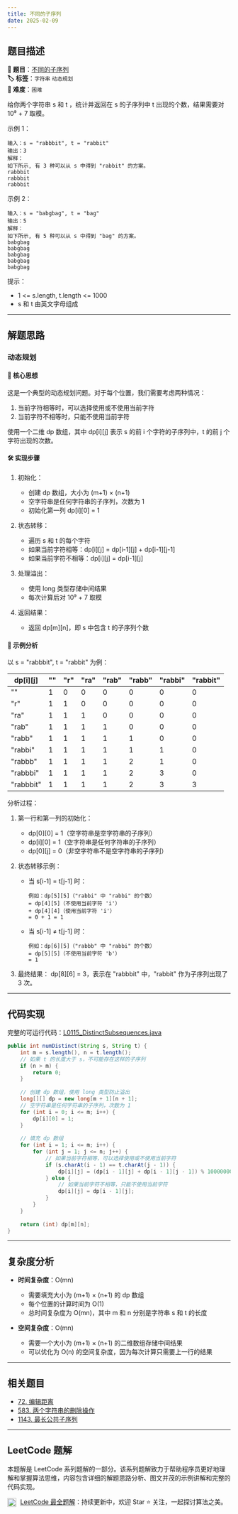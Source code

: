 ```yaml
---
title: 不同的子序列
date: 2025-02-09
---
```


## 题目描述

**🔗 题目**：[不同的子序列](https://leetcode.cn/problems/distinct-subsequences/)  
**🏷️ 标签**：`字符串` `动态规划`  
**🔴 难度**：`困难`  

给你两个字符串 s 和 t ，统计并返回在 s 的子序列中 t 出现的个数，结果需要对 10⁹ + 7 取模。

示例 1：
```
输入：s = "rabbbit", t = "rabbit"
输出：3
解释：
如下所示, 有 3 种可以从 s 中得到 "rabbit" 的方案。
rabbbit
rabbbit
rabbbit
```

示例 2：
```
输入：s = "babgbag", t = "bag"
输出：5
解释：
如下所示, 有 5 种可以从 s 中得到 "bag" 的方案。 
babgbag
babgbag
babgbag
babgbag
babgbag
```

提示：
- 1 <= s.length, t.length <= 1000
- s 和 t 由英文字母组成

---

## 解题思路
### 动态规划

#### 📝 核心思想
这是一个典型的动态规划问题。对于每个位置，我们需要考虑两种情况：
1. 当前字符相等时，可以选择使用或不使用当前字符
2. 当前字符不相等时，只能不使用当前字符

使用一个二维 dp 数组，其中 dp[i][j] 表示 s 的前 i 个字符的子序列中，t 的前 j 个字符出现的次数。

#### 🛠️ 实现步骤
1. 初始化：
   - 创建 dp 数组，大小为 (m+1) × (n+1)
   - 空字符串是任何字符串的子序列，次数为 1
   - 初始化第一列 dp[i][0] = 1

2. 状态转移：
   - 遍历 s 和 t 的每个字符
   - 如果当前字符相等：dp[i][j] = dp[i-1][j] + dp[i-1][j-1]
   - 如果当前字符不相等：dp[i][j] = dp[i-1][j]

3. 处理溢出：
   - 使用 long 类型存储中间结果
   - 每次计算后对 10⁹ + 7 取模

4. 返回结果：
   - 返回 dp[m][n]，即 s 中包含 t 的子序列个数

#### 🧩 示例分析
以 s = "rabbbit", t = "rabbit" 为例：

| dp[i][j] | ""  | "r" | "ra" | "rab" | "rabb" | "rabbi" | "rabbit" |
|----------|-----|-----|------|-------|--------|---------|----------|
| ""       | 1   | 0   | 0    | 0     | 0      | 0       | 0        |
| "r"      | 1   | 1   | 0    | 0     | 0      | 0       | 0        |
| "ra"     | 1   | 1   | 1    | 0     | 0      | 0       | 0        |
| "rab"    | 1   | 1   | 1    | 1     | 0      | 0       | 0        |
| "rabb"   | 1   | 1   | 1    | 1     | 1      | 0       | 0        |
| "rabbi"  | 1   | 1   | 1    | 1     | 1      | 1       | 0        |
| "rabbb"  | 1   | 1   | 1    | 1     | 2      | 1       | 0        |
| "rabbbi" | 1   | 1   | 1    | 1     | 2      | 3       | 0        |
| "rabbbit"| 1   | 1   | 1    | 1     | 2      | 3       | 3        |

分析过程：
1. 第一行和第一列的初始化：
   - dp[0][0] = 1（空字符串是空字符串的子序列）
   - dp[i][0] = 1（空字符串是任何字符串的子序列）
   - dp[0][j] = 0（非空字符串不是空字符串的子序列）

2. 状态转移示例：
   - 当 s[i-1] = t[j-1] 时：
     ```
     例如：dp[5][5]（"rabbi" 中 "rabbi" 的个数）
     = dp[4][5]（不使用当前字符 'i'）
     + dp[4][4]（使用当前字符 'i'）
     = 0 + 1 = 1
     ```
   
   - 当 s[i-1] ≠ t[j-1] 时：
     ```
     例如：dp[6][5]（"rabbb" 中 "rabbi" 的个数）
     = dp[5][5]（不使用当前字符 'b'）
     = 1
     ```

3. 最终结果：
   dp[8][6] = 3，表示在 "rabbbit" 中，"rabbit" 作为子序列出现了 3 次。

---

## 代码实现

完整的可运行代码：[L0115_DistinctSubsequences.java](../src/main/java/L0115_DistinctSubsequences.java)

```java
public int numDistinct(String s, String t) {
    int m = s.length(), n = t.length();
    // 如果 t 的长度大于 s，不可能存在这样的子序列
    if (n > m) {
        return 0;
    }
    
    // 创建 dp 数组，使用 long 类型防止溢出
    long[][] dp = new long[m + 1][n + 1];
    // 空字符串是任何字符串的子序列，次数为 1
    for (int i = 0; i <= m; i++) {
        dp[i][0] = 1;
    }
    
    // 填充 dp 数组
    for (int i = 1; i <= m; i++) {
        for (int j = 1; j <= n; j++) {
            // 如果当前字符相等，可以选择使用或不使用当前字符
            if (s.charAt(i - 1) == t.charAt(j - 1)) {
                dp[i][j] = (dp[i - 1][j] + dp[i - 1][j - 1]) % 1000000007;
            } else {
                // 如果当前字符不相等，只能不使用当前字符
                dp[i][j] = dp[i - 1][j];
            }
        }
    }
    
    return (int) dp[m][n];
}
```

---

## 复杂度分析

- **时间复杂度**：O(mn)
  - 需要填充大小为 (m+1) × (n+1) 的 dp 数组
  - 每个位置的计算时间为 O(1)
  - 总时间复杂度为 O(mn)，其中 m 和 n 分别是字符串 s 和 t 的长度

- **空间复杂度**：O(mn)
  - 需要一个大小为 (m+1) × (n+1) 的二维数组存储中间结果
  - 可以优化为 O(n) 的空间复杂度，因为每次计算只需要上一行的结果

---

## 相关题目

- [72. 编辑距离](https://leetcode.cn/problems/edit-distance/)
- [583. 两个字符串的删除操作](https://leetcode.cn/problems/delete-operation-for-two-strings/)
- [1143. 最长公共子序列](https://leetcode.cn/problems/longest-common-subsequence/)

---

## LeetCode 题解

本题解是 LeetCode 系列题解的一部分。该系列题解致力于帮助程序员更好地理解和掌握算法思维，内容包含详细的解题思路分析、图文并茂的示例讲解和完整的代码实现。

<img src="https://github.githubassets.com/images/modules/logos_page/GitHub-Mark.png" alt="GitHub" width="20" style="vertical-align: middle; margin-right: 5px"> [LeetCode 最全题解](https://github.com/LjyYano/LeetCode)：持续更新中，欢迎 Star ⭐️ 关注，一起探讨算法之美。 